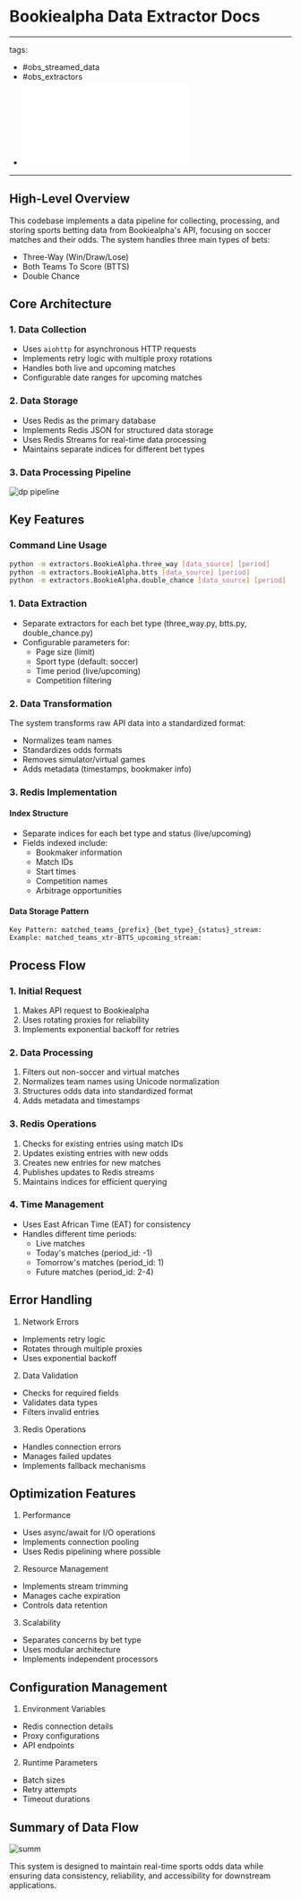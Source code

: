 # Bookiealpha Data Extractor Docs

---
tags:
  - #obs_streamed_data 
  - #obs_extractors
 - ![tfidf entrypoint](../tfidfNmatching/match_entrypoint.md)
---

## High-Level Overview

This codebase implements a data pipeline for collecting, processing, and storing sports betting data from Bookiealpha's API, focusing on soccer matches and their odds. The system handles three main types of bets:
- Three-Way (Win/Draw/Lose)
- Both Teams To Score (BTTS)
- Double Chance

## Core Architecture

### 1. Data Collection
- Uses `aiohttp` for asynchronous HTTP requests
- Implements retry logic with multiple proxy rotations
- Handles both live and upcoming matches
- Configurable date ranges for upcoming matches

### 2. Data Storage
- Uses Redis as the primary database
- Implements Redis JSON for structured data storage
- Uses Redis Streams for real-time data processing
- Maintains separate indices for different bet types

### 3. Data Processing Pipeline
![dp pipeline](../embed/data-processing_flow.png)

## Key Features

### Command Line Usage
```bash
python -m extractors.BookieAlpha.three_way [data_source] [period]
python -m extractors.BookieAlpha.btts [data_source] [period]
python -m extractors.BookieAlpha.double_chance [data_source] [period]
```

### 1. Data Extraction
- Separate extractors for each bet type (three_way.py, btts.py, double_chance.py)
- Configurable parameters for:
  - Page size (limit)
  - Sport type (default: soccer)
  - Time period (live/upcoming)
  - Competition filtering

### 2. Data Transformation
The system transforms raw API data into a standardized format:
- Normalizes team names
- Standardizes odds formats
- Removes simulator/virtual games
- Adds metadata (timestamps, bookmaker info)

### 3. Redis Implementation

#### Index Structure
- Separate indices for each bet type and status (live/upcoming)
- Fields indexed include:
  - Bookmaker information
  - Match IDs
  - Start times
  - Competition names
  - Arbitrage opportunities

#### Data Storage Pattern
```
Key Pattern: matched_teams_{prefix}_{bet_type}_{status}_stream:
Example: matched_teams_xtr-BTTS_upcoming_stream:
```

## Process Flow

### 1. Initial Request
1. Makes API request to Bookiealpha
2. Uses rotating proxies for reliability
3. Implements exponential backoff for retries

### 2. Data Processing
1. Filters out non-soccer and virtual matches
2. Normalizes team names using Unicode normalization
3. Structures odds data into standardized format
4. Adds metadata and timestamps

### 3. Redis Operations
1. Checks for existing entries using match IDs
2. Updates existing entries with new odds
3. Creates new entries for new matches
4. Publishes updates to Redis streams
5. Maintains indices for efficient querying

### 4. Time Management
- Uses East African Time (EAT) for consistency
- Handles different time periods:
  - Live matches
  - Today's matches (period_id: -1)
  - Tomorrow's matches (period_id: 1)
  - Future matches (period_id: 2-4)

## Error Handling

1. Network Errors
- Implements retry logic
- Rotates through multiple proxies
- Uses exponential backoff

2. Data Validation
- Checks for required fields
- Validates data types
- Filters invalid entries

3. Redis Operations
- Handles connection errors
- Manages failed updates
- Implements fallback mechanisms

## Optimization Features

1. Performance
- Uses async/await for I/O operations
- Implements connection pooling
- Uses Redis pipelining where possible

2. Resource Management
- Implements stream trimming
- Manages cache expiration
- Controls data retention

3. Scalability
- Separates concerns by bet type
- Uses modular architecture
- Implements independent processors

## Configuration Management

1. Environment Variables
- Redis connection details
- Proxy configurations
- API endpoints

2. Runtime Parameters
- Batch sizes
- Retry attempts
- Timeout durations

## Summary of Data Flow

![summ](../embed/summary_flow.png)

This system is designed to maintain real-time sports odds data while ensuring data consistency, reliability, and accessibility for downstream applications.